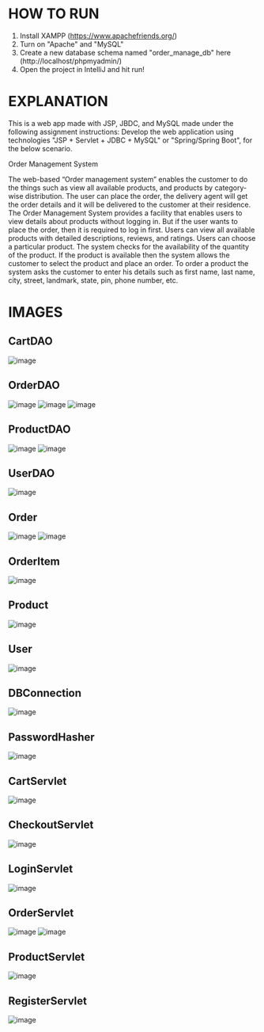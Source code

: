 # HOW TO RUN
1. Install XAMPP (https://www.apachefriends.org/)
2. Turn on "Apache" and "MySQL"
3. Create a new database schema named "order_manage_db" here (http://localhost/phpmyadmin/)
4. Open the project in IntelliJ and hit run!

# EXPLANATION
This is a web app made with JSP, JBDC, and MySQL made under the following assignment instructions: Develop the web application using  technologies "JSP + Servlet + JDBC + MySQL" or "Spring/Spring Boot", for the below scenario.

Order Management System

The web-based “Order management system” enables the customer to do the things such as view all available products, and products by category-wise distribution. The user can place the order, the delivery agent will get the order details and it will be delivered to the customer at their residence.  
The Order Management System provides a facility that enables users to view details about products without logging in. But if the user wants to place the order, then it is required to log in first. Users can view all available products with detailed descriptions, reviews, and ratings. Users can choose a particular product. The system checks for the availability of the quantity of the product. If the product is available then the system allows the customer to select the product and place an order. To order a product the system asks the customer to enter his details such as first name, last name, city, street, landmark, state, pin, phone number, etc.

# IMAGES
## CartDAO
![image](https://github.com/user-attachments/assets/d094788c-49c0-4b9f-8ff4-458ef2051311)

## OrderDAO
![image](https://github.com/user-attachments/assets/23ee9b39-9fdd-46c9-b401-9016fbfd5e47)
![image](https://github.com/user-attachments/assets/cf8138fe-1e36-46d7-882a-2acade202031)
![image](https://github.com/user-attachments/assets/4cb7de12-2f7f-4afe-94c5-15a4921cca2f)

## ProductDAO
![image](https://github.com/user-attachments/assets/c067f185-14ca-46e5-aec6-029b986d8f42)
![image](https://github.com/user-attachments/assets/b73de51f-106f-463a-8245-b8d198a9a4ad)

## UserDAO
![image](https://github.com/user-attachments/assets/d1ff7ff6-80dd-4562-879c-acd9772955dd)

## Order
![image](https://github.com/user-attachments/assets/fb7bded3-8477-448b-afa3-f67140c20561)
![image](https://github.com/user-attachments/assets/632f5042-6375-4bdf-b16c-182d2f50f760)

## OrderItem
![image](https://github.com/user-attachments/assets/27636801-5388-4a2b-bba4-ef628b5bd67f)

## Product
![image](https://github.com/user-attachments/assets/4043a1e6-5fa9-486e-8aff-15cb1f7efc71)

## User
![image](https://github.com/user-attachments/assets/34653b88-5691-4a01-8810-ddddc589d47c)

## DBConnection
![image](https://github.com/user-attachments/assets/c613ae30-4c3e-46c3-810a-de0fd2bf90ce)

## PasswordHasher
![image](https://github.com/user-attachments/assets/ab624244-c1a0-44c2-9a94-15f5aba76669)

## CartServlet
![image](https://github.com/user-attachments/assets/e7c2020f-c800-43f6-9165-09a09b2f0185)

## CheckoutServlet
![image](https://github.com/user-attachments/assets/4c8d602a-2c10-4da8-80e3-8e2a1be55835)

## LoginServlet
![image](https://github.com/user-attachments/assets/30e25b17-e93c-4bb7-9e76-149fcc880d84)

## OrderServlet
![image](https://github.com/user-attachments/assets/e883ea5d-382c-4fc3-bc43-bc38b1ab7c17)
![image](https://github.com/user-attachments/assets/1601781d-73aa-4413-95e4-385b1f947384)

## ProductServlet
![image](https://github.com/user-attachments/assets/6e9954f2-ac8f-464f-8476-4ad40ead6b22)

## RegisterServlet
![image](https://github.com/user-attachments/assets/32a49808-53e2-4494-b5e5-ffe201c9aa51)
